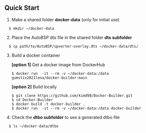 ## Quick Start 
1. Make a shared folder **docker-data** (only for initial use)
```
  $ mkdir ~/docker-data
```
2. Place the AutoBSP dts file in the shared folder **dts subfolder**
```
  $ cp path/to/AutoBSP/upverter-overlay.dts ~/docker-data/dts/
```
3. Build a docker container

   **[option 1]** Get a docker image from DockerHub
    ```
    $ docker run  -it --rm -v ~/docker-data:/data gumstix2021lena/docker-builder:main   
    ```

   **[option 2]** Build locally
    ```
    $ git clone https://github.com/kimd98/Docker-Builder.git
    $ cd Docker-Builder
    $ docker build -t docker-builder .
    $ docker run  -it --rm -v ~/docker-data:/data docker-builder
    ```

4. Check the **dtbo subfolder** to see a generated dtbo file
```
  $ ls ~/docker-data/dtbo
```
